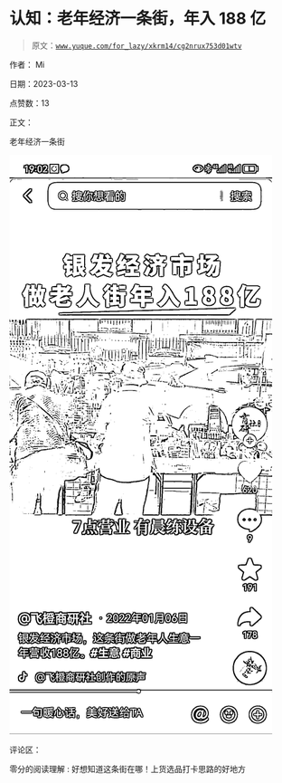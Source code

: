 # 认知：老年经济一条街，年入 188 亿

> 原文：[`www.yuque.com/for_lazy/xkrm14/cg2nrux753d01wtv`](https://www.yuque.com/for_lazy/xkrm14/cg2nrux753d01wtv)

作者： Mi

日期：2023-03-13

点赞数：13

正文：

老年经济一条街

![](img/083ded78f8e4e919663436f77de4ce5d.png)

评论区：

零分的阅读理解 : 好想知道这条街在哪！上货选品打卡思路的好地方

